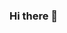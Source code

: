 ### Hi there 👋

<!--
**trang-anh/trang-anh** is a ✨ _special_ ✨ repository because its `README.md` (this file) appears on your GitHub profile.

Here are some ideas to get you started:

- 🔭 I’m currently working on CS1200 work.
- 🌱 I’m currently learning Computer Science
- 👯 I’m looking to collaborate on my Fundies HW.
- 🤔 I’m looking for help with Computer Science.
- 💬 Ask me about anything.
- 📫 How to reach me: nguyen.anh23@northeastern.edu
- 😄 Pronouns: she/her
- ⚡ Fun fact: I'm doing this 4:38AM. 
-->
